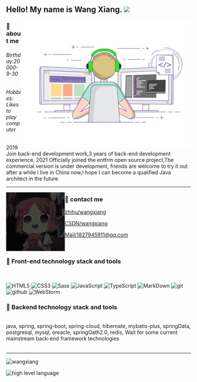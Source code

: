 <h2> Hello! My name is Wang Xiang. <img src="https://images.weserv.nl/?url=https://i0.hdslb.com/bfs/article/ff0c0bdc7abf6ab23b4a80bb6ba98b7d34bbdc10.gif" width="25"></h2>

<img align="right" alt="GIF" src="./gif3.gif" width="460"/>

<h3> 👨 about me </h3>
<h6>Birthday:20000-9-30</h6>  <h6>Hobbies: Likes to play computer</h6>
2019 Join back-end development work,3 years of back-end development experience,
2021 Officially joined the entfrm open source project,The commercial version is under development, friends are welcome to try it out after a while
I live in China now,I hope I can become a qualified Java architect in the future

---
<img align="left" alt="GIF" src="./sample1.gif" width="160"/>

<h3> 💬 contact me</h3>

[zhihu/wangxiang](https://www.zhihu.com/people/anonymous-19-28-81)

[CSDN/wangxiang](https://blog.csdn.net/weixin_43783011?spm=1000.2115.3001.5343)


[Mail/1827945911@qq.com](mailto:1827945911@qq.com)

<br/>


<h3> 🔧 Front-end technology stack and tools</h3>

<br>

![HTML5](https://img.shields.io/badge/html%205-grey?style=for-the-badge&logo=html5&logoColor=white&labelColor=8E2DE2) 
![CSS3](https://img.shields.io/badge/css%203-grey?style=for-the-badge&logo=css3&logoColor=white&labelColor=8E2DE2) 
![Sass](https://img.shields.io/badge/sass-grey?style=for-the-badge&logo=sass&logoColor=white&labelColor=8E2DE2) 
![JavaScript](https://img.shields.io/badge/-JavaScript-grey?style=for-the-badge&logo=javascript&logoColor=white&labelColor=8E2DE2) 
![TypeScript](https://img.shields.io/badge/-TypeScript-grey?style=for-the-badge&logo=typescript&logoColor=white&labelColor=8E2DE2) 
![MarkDown](https://img.shields.io/badge/-Markdown-grey?style=for-the-badge&logo=Markdown&logoColor=white&labelColor=8E2DE2) 
![git](https://img.shields.io/badge/-git-grey?style=for-the-badge&logo=git&logoColor=white&labelColor=8E2DE2) 
![github](https://img.shields.io/badge/-github-grey?style=for-the-badge&logo=github&logoColor=white&labelColor=8E2DE2) 
![WebStorm](https://img.shields.io/badge/-WebStorm-grey?style=for-the-badge&logo=WebStorm&logoColor=white&labelColor=8E2DE2) 

<h3> 🔧 Backend technology stack and tools</h3>

<br>
 java, spring, spring-boot, spring-cloud, hibernate, mybatis-plus, springData, postgresql, mysql, oreacle, springOath2.0, redis, Wait for some current mainstream back-end framework technologies
<br>
<br/>
<hr/>

![wangxiang](https://github-readme-stats.vercel.app/api?username=wangxiang4&show_icons=true)
<br/>

![high level language](https://github-readme-stats.vercel.app/api/top-langs/?username=wangxiang4&layout=compact)

